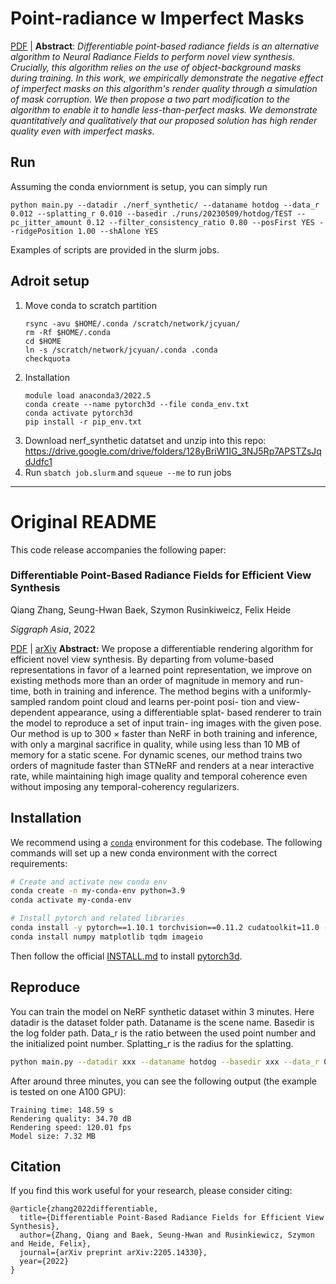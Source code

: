 # Point-radiance w Imperfect Masks

[PDF](latex-writeup/cos526_report_jcyuan.pdf) | **Abstract**: *Differentiable point-based radiance fields is an alternative algorithm to Neural Radiance Fields to perform novel view synthesis. Crucially, this algorithm relies on the use of object-background masks during training. In this work, we empirically demonstrate the negative effect of imperfect masks on this algorithm's render quality through a simulation of mask corruption. We then propose a two part modification to the algorithm to enable it to handle less-than-perfect masks. We demonstrate quantitatively and qualitatively that our proposed solution has high render quality even with imperfect masks.*

## Run

Assuming the conda enviornment is setup, you can simply run

```
python main.py --datadir ./nerf_synthetic/ --dataname hotdog --data_r 0.012 --splatting_r 0.010 --basedir ./runs/20230509/hotdog/TEST --pc_jitter_amount 0.12 --filter_consistency_ratio 0.80 --posFirst YES --ridgePosition 1.00 --shAlone YES
```

Examples of scripts are provided in the slurm jobs.

## Adroit setup

1. Move conda to scratch partition
    ```
    rsync -avu $HOME/.conda /scratch/network/jcyuan/
    rm -Rf $HOME/.conda
    cd $HOME
    ln -s /scratch/network/jcyuan/.conda .conda
    checkquota
    ```
2. Installation
    ```
    module load anaconda3/2022.5
    conda create --name pytorch3d --file conda_env.txt
    conda activate pytorch3d
    pip install -r pip_env.txt
    ```
3. Download nerf_synthetic datatset and unzip into this repo: https://drive.google.com/drive/folders/128yBriW1IG_3NJ5Rp7APSTZsJqdJdfc1
4. Run `sbatch job.slurm` and `squeue --me` to run jobs

---

# Original README

This code release accompanies the following paper:

### Differentiable Point-Based Radiance Fields for Efficient View Synthesis
Qiang Zhang, Seung-Hwan Baek, Szymon Rusinkiweicz, Felix Heide

*Siggraph Asia*, 2022

 [PDF](https://arxiv.org/pdf/2205.14330.pdf) | [arXiv](https://arxiv.org/abs/2205.14330) 
**Abstract:** 
We propose a differentiable rendering algorithm for efficient novel
view synthesis. By departing from volume-based representations
in favor of a learned point representation, we improve on existing
methods more than an order of magnitude in memory and run-
time, both in training and inference. The method begins with a
uniformly-sampled random point cloud and learns per-point posi-
tion and view-dependent appearance, using a differentiable splat-
based renderer to train the model to reproduce a set of input train-
ing images with the given pose. Our method is up to 300 × faster
than NeRF in both training and inference, with only a marginal
sacrifice in quality, while using less than 10 MB of memory for a
static scene. For dynamic scenes, our method trains two orders of
magnitude faster than STNeRF and renders at a near interactive
rate, while maintaining high image quality and temporal coherence
even without imposing any temporal-coherency regularizers.


## Installation

We recommend using a [`conda`](https://docs.conda.io/en/latest/miniconda.html) environment for this codebase. The following commands will set up a new conda environment with the correct requirements:

```bash
# Create and activate new conda env
conda create -n my-conda-env python=3.9
conda activate my-conda-env

# Install pytorch and related libraries
conda install -y pytorch==1.10.1 torchvision==0.11.2 cudatoolkit=11.0 -c pytorch
conda install numpy matplotlib tqdm imageio
```
Then follow the official [INSTALL.md](https://github.com/facebookresearch/pytorch3d/blob/main/INSTALL.md) to install [pytorch3d](https://pytorch3d.org/).

## Reproduce
You can train the model on NeRF synthetic dataset within 3 minutes. Here datadir is the dataset folder path. Dataname is the scene name. Basedir is the log folder path. Data_r is the ratio between the used point number and the initialized point number. Splatting_r is the radius for the splatting.
```bash
python main.py --datadir xxx --dataname hotdog --basedir xxx --data_r 0.012 --splatting_r 0.015
```
After around three minutes, you can see the following output (the example is tested on one A100 GPU):

```
Training time: 148.59 s
Rendering quality: 34.70 dB
Rendering speed: 120.01 fps
Model size: 7.32 MB
```

## Citation

If you find this work useful for your research, please consider citing:
```
@article{zhang2022differentiable,
  title={Differentiable Point-Based Radiance Fields for Efficient View Synthesis},
  author={Zhang, Qiang and Baek, Seung-Hwan and Rusinkiewicz, Szymon and Heide, Felix},
  journal={arXiv preprint arXiv:2205.14330},
  year={2022}
}
```
